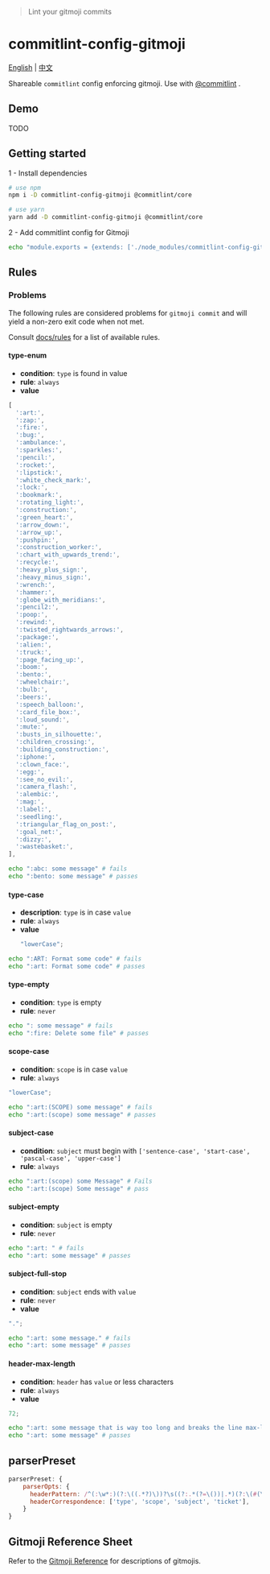 > Lint your gitmoji commits

# commitlint-config-gitmoji

[English](./README.md) | [中文](./README_zh-cn.md)

Shareable `commitlint` config enforcing gitmoji.
Use with [@commitlint](https://github.com/marionebl/commitlint) .

## Demo

TODO

## Getting started

1 - Install dependencies

```sh
# use npm
npm i -D commitlint-config-gitmoji @commitlint/core

# use yarn
yarn add -D commitlint-config-gitmoji @commitlint/core
```

2 - Add commitlint config for Gitmoji

```sh
echo "module.exports = {extends: ['./node_modules/commitlint-config-gitmoji']};" > commitlint.config.js
```

## Rules

### Problems

The following rules are considered problems for `gitmoji commit` and will yield a non-zero exit code when not met.

Consult [docs/rules](http://marionebl.github.io/commitlint/#/reference-rules) for a list of available rules.

#### type-enum

- **condition**: `type` is found in value
- **rule**: `always`
- **value**

```js
[
  ':art:',
  ':zap:',
  ':fire:',
  ':bug:',
  ':ambulance:',
  ':sparkles:',
  ':pencil:',
  ':rocket:',
  ':lipstick:',
  ':white_check_mark:',
  ':lock:',
  ':bookmark:',
  ':rotating_light:',
  ':construction:',
  ':green_heart:',
  ':arrow_down:',
  ':arrow_up:',
  ':pushpin:',
  ':construction_worker:',
  ':chart_with_upwards_trend:',
  ':recycle:',
  ':heavy_plus_sign:',
  ':heavy_minus_sign:',
  ':wrench:',
  ':hammer:',
  ':globe_with_meridians:',
  ':pencil2:',
  ':poop:',
  ':rewind:',
  ':twisted_rightwards_arrows:',
  ':package:',
  ':alien:',
  ':truck:',
  ':page_facing_up:',
  ':boom:',
  ':bento:',
  ':wheelchair:',
  ':bulb:',
  ':beers:',
  ':speech_balloon:',
  ':card_file_box:',
  ':loud_sound:',
  ':mute:',
  ':busts_in_silhouette:',
  ':children_crossing:',
  ':building_construction:',
  ':iphone:',
  ':clown_face:',
  ':egg:',
  ':see_no_evil:',
  ':camera_flash:',
  ':alembic:',
  ':mag:',
  ':label:',
  ':seedling:',
  ':triangular_flag_on_post:',
  ':goal_net:',
  ':dizzy:',
  ':wastebasket:',
],
```

```sh
echo ":abc: some message" # fails
echo ":bento: some message" # passes
```

#### type-case

- **description**: `type` is in case `value`
- **rule**: `always`
- **value**
  ```js
  "lowerCase";
  ```

```sh
echo ":ART: Format some code" # fails
echo ":art: Format some code" # passes
```

#### type-empty

- **condition**: `type` is empty
- **rule**: `never`

```sh
echo ": some message" # fails
echo ":fire: Delete some file" # passes
```

#### scope-case

- **condition**: `scope` is in case `value`
- **rule**: `always`

```js
"lowerCase";
```

```sh
echo ":art:(SCOPE) some message" # fails
echo ":art:(scope) some message" # passes
```

#### subject-case

- **condition**: `subject` must begin with `['sentence-case', 'start-case', 'pascal-case', 'upper-case']`
- **rule**: `always`

```sh
echo ":art:(scope) some Message" # Fails
echo ":art:(scope) Some message" # pass
```

#### subject-empty

- **condition**: `subject` is empty
- **rule**: `never`

```sh
echo ":art: " # fails
echo ":art: some message" # passes
```

#### subject-full-stop

- **condition**: `subject` ends with `value`
- **rule**: `never`
- **value**

```js
".";
```

```sh
echo ":art: some message." # fails
echo ":art: some message" # passes
```

#### header-max-length

- **condition**: `header` has `value` or less characters
- **rule**: `always`
- **value**

```js
72;
```

```sh
echo ":art: some message that is way too long and breaks the line max-length by several characters" # fails
echo ":art: some message" # passes
```

## parserPreset

```js
parserPreset: {
    parserOpts: {
      headerPattern: /^(:\w*:)(?:\((.*?)\))?\s((?:.*(?=\())|.*)(?:\(#(\d*)\))?/,
      headerCorrespondence: ['type', 'scope', 'subject', 'ticket'],
    }
}
```

## Gitmoji Reference Sheet

Refer to the [Gitmoji Reference](https://gitmoji.carloscuesta.me/) for descriptions of gitmojis.

